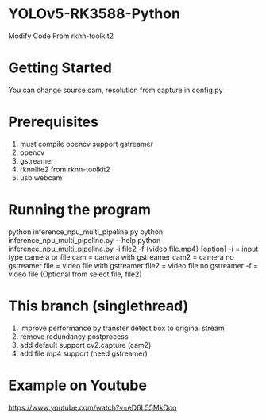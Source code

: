 # YOLOv5-RK3588-Python
Modify Code From rknn-toolkit2

# Getting Started
You can change source cam, resolution from capture in config.py

# Prerequisites
1. must compile opencv support gstreamer
2. opencv
3. gstreamer
4. rknnlite2 from rknn-toolkit2
5. usb webcam

# Running the program
python inference_npu_multi_pipeline.py
python inference_npu_multi_pipeline.py --help
python inference_npu_multi_pipeline.py -i file2 -f {video file.mp4}
[option]
-i = input type camera or file
    cam = camera with gstreamer
    cam2 = camera no gstreamer
    file = video file with gstreamer
    file2 = video file no gstreamer
-f = video file (Optional from select file, file2)

# This branch (singlethread)
1. Improve performance by transfer detect box to original stream
2. remove redundancy postprocess
3. add default support cv2.capture (cam2)
4. add file mp4 support (need gstreamer)

# Example on Youtube
https://www.youtube.com/watch?v=eD6L55MkDoo
